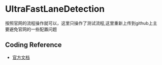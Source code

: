 # UltraFastLaneDetection

按照官网的流程操作就可以，这里只操作了测试流程,这里重新上传到github上主要避免官网的一些配置问题

## Coding Reference
+ [官方文档](https://github.com/cfzd/Ultra-Fast-Lane-Detection)

